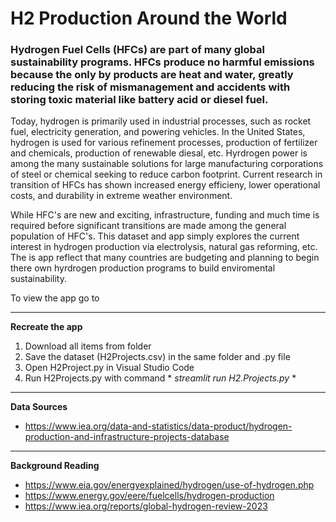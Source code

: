# H2 Production Around the World
### Hydrogen Fuel Cells (HFCs) are part of many global sustainability programs. HFCs produce no harmful emissions because the only by products are heat and water, greatly reducing the risk of mismanagement and accidents with storing toxic material like battery acid or diesel fuel. 

Today, hydrogen is primarily used in industrial processes, such as rocket fuel, electricity generation, and powering vehicles. In the United States, hydrogen is used for various refinement processes, production of fertilizer and chemicals, production of renewable diesal, etc. Hyrdrogen power is among the many sustainable solutions for large manufacturing corporations of steel or chemical seeking to reduce carbon footprint. Current research in transition of HFCs has shown increased energy efficieny, lower operational costs, and durability in extreme weather environment. 

While HFC's are new and exciting, infrastructure, funding and much time is required before significant transitions are made among the general population of HFC's. This dataset and app simply explores the current interest in hydrogen production via electrolysis, natural gas reforming, etc. The is app reflect that many countries are budgeting and planning to begin there own hyrdrogen production programs to build enviromental sustainability. 

To view the app go to 
____________________________________________________________________________________________________________
**Recreate the app**
1. Download all items from folder
2. Save the dataset (H2Projects.csv) in the same folder and .py file
3. Open H2Project.py in Visual Studio Code
4. Run H2Projects.py with command * *streamlit run H2.Projects.py* *
____________________________________________________________________________________________________________
**Data Sources**
- https://www.iea.org/data-and-statistics/data-product/hydrogen-production-and-infrastructure-projects-database
____________________________________________________________________________________________________________
**Background Reading**
- https://www.eia.gov/energyexplained/hydrogen/use-of-hydrogen.php
- https://www.energy.gov/eere/fuelcells/hydrogen-production
- https://www.iea.org/reports/global-hydrogen-review-2023

